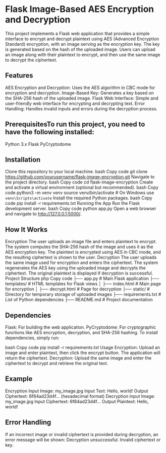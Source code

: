 # Flask Image-Based AES Encryption and Decryption

This project implements a Flask web application that provides a simple interface to encrypt and decrypt plaintext using AES (Advanced Encryption Standard) encryption, with an image serving as the encryption key. The key is generated based on the hash of the uploaded image. Users can upload an image along with their plaintext to encrypt, and then use the same image to decrypt the ciphertext.

## Features
AES Encryption and Decryption: Uses the AES algorithm in CBC mode for encryption and decryption.
Image-Based Key: Generates a key based on the SHA-256 hash of the uploaded image.
Flask Web Interface: Simple and user-friendly web interface for encrypting and decrypting text.
Error Handling: Handles invalid inputs and errors during the decryption process.

## PrerequisitesTo run this project, you need to have the following installed:

Python 3.x
Flask
PyCryptodome

## Installation
Clone this repository to your local machine.
bash
Copy code
git clone https://github.com/yourusername/flask-image-encryption.git
Navigate to the project directory.
bash
Copy code
cd flask-image-encryption
Create and activate a virtual environment (optional but recommended).
bash
Copy code
python3 -m venv venv
source venv/bin/activate  # On Windows use `venv\Scripts\activate`
Install the required Python packages.
bash
Copy code
pip install -r requirements.txt
Running the App
Run the Flask development server.
bash
Copy code
python app.py
Open a web browser and navigate to http://127.0.0.1:5000/.

## How It Works
Encryption
The user uploads an image file and enters plaintext to encrypt.
The system computes the SHA-256 hash of the image and uses it as the AES encryption key.
The plaintext is encrypted using AES in CBC mode, and the resulting ciphertext is shown to the user.
Decryption
The user uploads the same image used for encryption and enters the ciphertext.
The system regenerates the AES key using the uploaded image and decrypts the ciphertext.
The original plaintext is displayed if decryption is successful.
Project Structure
php
Copy code
├── app.py                   # Main Flask application
├── templates/                # HTML templates for Flask views
│   ├── index.html            # Main page for encryption
│   ├── decrypt.html          # Page for decryption
├── static/                   # Directory for temporary storage of uploaded images
├── requirements.txt          # List of Python dependencies
├── README.md                 # Project documentation

## Dependencies
Flask: For building the web application.
PyCryptodome: For cryptographic functions like AES encryption, decryption, and SHA-256 hashing.
To install dependencies, simply run:

bash
Copy code
pip install -r requirements.txt
Usage
Encryption: Upload an image and enter plaintext, then click the encrypt button. The application will return the ciphertext.
Decryption: Upload the same image and enter the ciphertext to decrypt and retrieve the original text.

## Example
Encryption
Input Image: my_image.jpg
Input Text: Hello, world!
Output Ciphertext: 6f84ad23d4f... (hexadecimal format)
Decryption
Input Image: my_image.jpg
Input Ciphertext: 6f84ad23d4f...
Output Plaintext: Hello, world!

## Error Handling
If an incorrect image or invalid ciphertext is provided during decryption, an error message will be shown: Decryption unsuccessful. Invalid ciphertext or key.